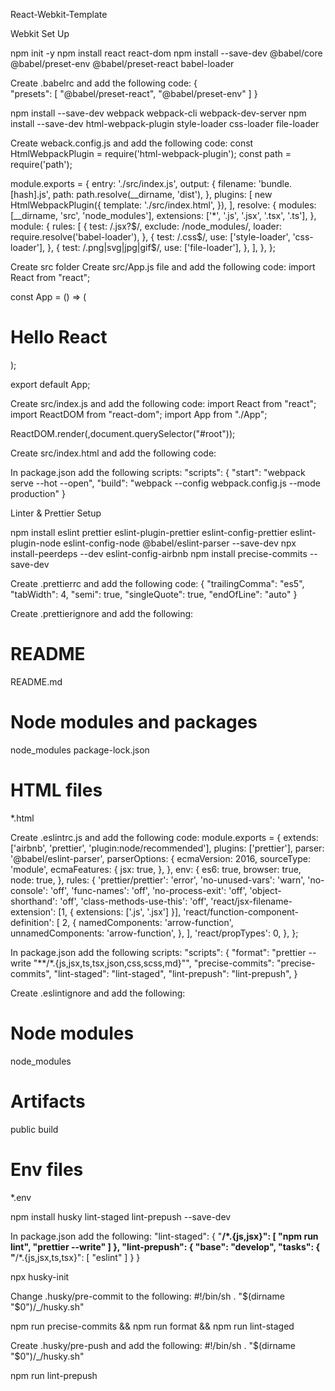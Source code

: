 React-Webkit-Template

Webkit Set Up

npm init -y
npm install react react-dom
npm install --save-dev @babel/core @babel/preset-env @babel/preset-react babel-loader

Create .babelrc and add the following code:
{  
    "presets": [
        "@babel/preset-react",
        "@babel/preset-env"
    ]
}

npm install --save-dev webpack webpack-cli webpack-dev-server
npm install --save-dev html-webpack-plugin style-loader css-loader file-loader

Create weback.config.js and add the following code:
const HtmlWebpackPlugin = require('html-webpack-plugin');
const path = require('path');

module.exports = {
    entry: './src/index.js',
    output: {
        filename: 'bundle.[hash].js',
        path: path.resolve(__dirname, 'dist'),
    },
    plugins: [
        new HtmlWebpackPlugin({
            template: './src/index.html',
        }),
    ],
    resolve: {
        modules: [__dirname, 'src', 'node_modules'],
        extensions: ['*', '.js', '.jsx', '.tsx', '.ts'],
    },
    module: {
        rules: [
            {
                test: /\.jsx?$/,
                exclude: /node_modules/,
                loader: require.resolve('babel-loader'),
            },
            {
                test: /\.css$/,
                use: ['style-loader', 'css-loader'],
            },
            {
                test: /\.png|svg|jpg|gif$/,
                use: ['file-loader'],
            },
        ],
    },
};

Create src folder
Create src/App.js file and add the following code:
import React from "react";

const App = () => (
    <div>
        <h1>Hello React</h1>
    </div>
);

export default App;

Create src/index.js and add the following code:
import React from "react";
import ReactDOM from "react-dom";
import App from "./App";

ReactDOM.render(<App/>,document.querySelector("#root"));

Create src/index.html and add the following code:

<html lang="en">
    <head>
        <meta charset="UTF-8" />
        <meta http-equiv="X-UA-Compatible" content="IE=edge" />
        <meta name="viewport" content="width=device-width, initial-scale=1.0" />
        <title>React</title>
    </head>
    <body>
        <div id="root"></div>
    </body>
</html>

In package.json add the following scripts:
"scripts": {
    "start": "webpack serve  --hot --open",
    "build": "webpack --config webpack.config.js --mode production"
}

Linter & Prettier Setup

npm install eslint prettier eslint-plugin-prettier eslint-config-prettier eslint-plugin-node eslint-config-node @babel/eslint-parser --save-dev
npx install-peerdeps --dev eslint-config-airbnb
npm install precise-commits --save-dev

Create .prettierrc and add the following code:
{
    "trailingComma": "es5",
    "tabWidth": 4,
    "semi": true,
    "singleQuote": true,
    "endOfLine": "auto"
}

Create .prettierignore and add the following:
# README
README.md 

# Node modules and packages
node_modules
package-lock.json

# HTML files
*.html

Create .eslintrc.js and add the following code:
module.exports = {
    extends: ['airbnb', 'prettier', 'plugin:node/recommended'],
    plugins: ['prettier'],
    parser: '@babel/eslint-parser',
    parserOptions: {
        ecmaVersion: 2016,
        sourceType: 'module',
        ecmaFeatures: {
            jsx: true,
        },
    },
    env: {
        es6: true,
        browser: true,
        node: true,
    },
    rules: {
        'prettier/prettier': 'error',
        'no-unused-vars': 'warn',
        'no-console': 'off',
        'func-names': 'off',
        'no-process-exit': 'off',
        'object-shorthand': 'off',
        'class-methods-use-this': 'off',
        'react/jsx-filename-extension': [1, { extensions: ['.js', '.jsx'] }],
        'react/function-component-definition': [
            2,
            {
                namedComponents: 'arrow-function',
                unnamedComponents: 'arrow-function',
            },
        ],
        'react/propTypes': 0,
    },
};

In package.json add the following scripts:
"scripts": {
    "format": "prettier --write \"**/*.{js,jsx,ts,tsx,json,css,scss,md}\"",
    "precise-commits": "precise-commits",
    "lint-staged": "lint-staged",
    "lint-prepush": "lint-prepush",
}

Create .eslintignore and add the following:
# Node modules
node_modules

# Artifacts
public
build

# Env files
*.env

npm install husky lint-staged lint-prepush --save-dev

In package.json add the following:
"lint-staged": {
    "**/*.{js,jsx}": [
        "npm run lint",
        "prettier --write"
    ]
},
"lint-prepush": {
    "base": "develop",
    "tasks": {
        "**/*.{js,jsx,ts,tsx}": [
            "eslint"
        ]
    }
}

npx husky-init

Change .husky/pre-commit to the following:
#!/bin/sh
. "$(dirname "$0")/_/husky.sh"

npm run precise-commits && npm run format && npm run lint-staged

Create .husky/pre-push and add the following:
#!/bin/sh
. "$(dirname "$0")/_/husky.sh"

npm run lint-prepush